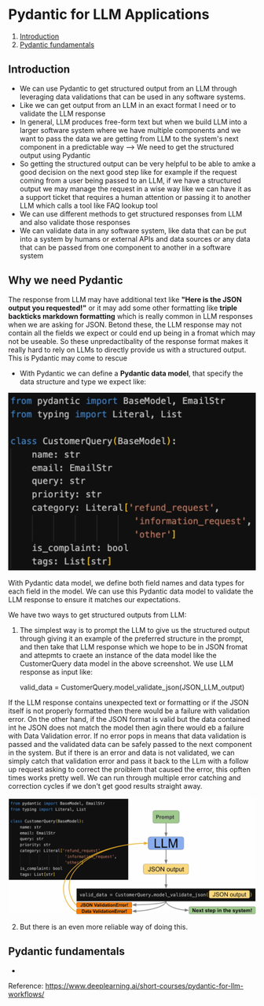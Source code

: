 # Pydantic for LLM Applications

1. [Introduction](#1)
2. [Pydantic fundamentals](#2)


## Introduction

- We can use Pydantic to get structured output from an LLM through leveraging data validations that can be used in any software systems. 
- Like we can get output from an LLM in an exact format I need or to validate the LLM response
- In general, LLM produces free-form text but when we build LLM into a larger software system where we have multiple components and we want to pass the data we are getting from LLM to the system's next component in a predictable way --> We need to get the structured output using Pydantic
- So getting the structured output can be very helpful to be able to amke a good decision on  the next good step like for example if the request coming from a user being passed to an LLM, if we have a structured output we may manage the request in a wise way like we can have it as a support ticket that requires a human attention or passing it to another LLM which calls a tool like FAQ lookup tool
- We can use different methods to get structured responses from LLM and also validate those responses
- We can validate data in any software system, like data that can be put into a system by humans or external APIs and data sources or any data that can be passed from one component to another in a software system 

## Why we need Pydantic 

The response from LLM may have additional text like **"Here is the JSON output you requested!"** or it may add some other formatting like **triple backticks markdown formatting** which is really common in LLM responses when we are asking for JSON. Betond these, the LLM response may not contain all the fields we expect or could end up being in a fromat which may not be useable. So these unpredactibality of the response format makes it really hard to rely on LLMs to directly provide us with a structured output. This is Pydantic may come to rescue

- With Pydantic we can define a **Pydantic data model**, that specify the data structure and type we expect like:

![](https://github.com/DanialArab/images/blob/main/Pydantic_for_LLM_applications/pydantic_data_model.png)

With Pydantic data model, we define both field names and data types for each field in the model. We can use this Pydantic data model to validate the LLM response to ensure it matches our expectations. 

We have two ways to get structured outputs from LLM:
1. The simplest way is to prompt the LLM to give us the structured output through giving it an example of the preferred structure in the prompt, and then take that LLM response which we hope to be in JSON fromat and attepmts to craete an instance of the data model like the CustomerQuery data model in the above screenshot. We use LLM response as input like:

    valid_data = CustomerQuery.model_validate_json(JSON_LLM_output)

If the LLM response contains unexpected text or formatting or if the JSON itself is not properly formatted then there would be a failure with validation error. On the other hand, if the JSON format is valid but the data contained int he JSON does not match the model then agin there would eb a failure with Data Validation error. If no error pops in means that data validation is passed and the validated data can be safely passed to the next component in the system. But if there is an error and data is not validated, we can simply catch that validation error and pass it back to the LLm with a follow up request asking to correct the proiblem that caused the error, this opften times works pretty well. We can run through multiple error catching and correction cycles if we don't get good results straight away.

![](https://github.com/DanialArab/images/blob/main/Pydantic_for_LLM_applications/pydantic_error_catchin_correctio_cycle.png)

2. But there is an even more reliable way of doing this. 


## Pydantic fundamentals 

- 

Reference: https://www.deeplearning.ai/short-courses/pydantic-for-llm-workflows/
